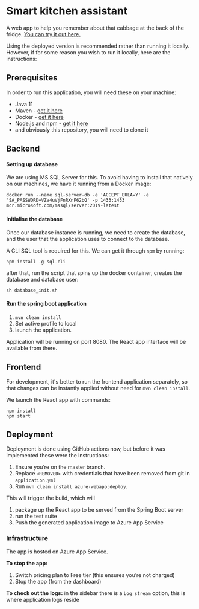 # Smart kitchen assistant
A web app to help you remember about that cabbage at the back of the fridge.
[You can try it out here.](https://kitchenapp.azurewebsites.net/)

Using the deployed version is recommended rather than running it locally. 
However, if for some reason you wish to run it locally, here are the instructions:

## Prerequisites
In order to run this application, you will need these on your machine:
* Java 11
* Maven - [get it here](https://maven.apache.org/download.cgi)
* Docker - [get it here](https://docs.docker.com/get-docker/)
* Node.js and npm - [get it here](https://docs.npmjs.com/downloading-and-installing-node-js-and-npm) 
* and obviously this repository, you will need to clone it
## Backend
#### Setting up database
We are using MS SQL Server for this. To avoid having to install that natively on our machines, we have it running from a Docker image:

`docker run --name sql-server-db -e 'ACCEPT_EULA=Y' -e 'SA_PASSWORD=VZa4uVjFnRXnF62bQ' -p 1433:1433 mcr.microsoft.com/mssql/server:2019-latest`

#### Initialise the database
Once our database instance is running, we need to create the database, and the user that the application uses to connect to the database.

A CLI SQL tool is required for this. We can get it through `npm` by running:

`npm install -g sql-cli`

after that, run the script that spins up the docker container, creates the database and database user:

`sh database_init.sh`

#### Run the spring boot application

1. `mvn clean install`
2. Set active profile to local
3. launch the application.

Application will be running on port 8080. The React app interface will be available from there.

## Frontend

For development, it's better to run the frontend application separately, so that changes can be 
instantly applied without need for `mvn clean install`. 

We launch the React app with commands:

```
npm install
npm start
```

## Deployment

Deployment is done using GitHub actions now, but before it was implemented these were the instructions:

1. Ensure you’re on the master branch.
2. Replace `<REMOVED>` with credentials that have been removed from git in `application.yml`
3. Run `mvn clean install azure-webapp:deploy`. 

This will trigger the build, which will 
1. package up the React app to be served from the Spring Boot server
2. run the test suite
3. Push the generated application image to Azure App Service

### Infrastructure

The app is hosted on Azure App Service.

**To stop the app:**
1. Switch pricing plan to Free tier (this ensures you’re not charged)
2. Stop the app (from the dashboard)

**To check out the logs:**
 in the sidebar there is a `Log stream` option, this is where application logs reside